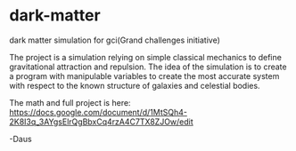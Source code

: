 # dark-matter
dark matter simulation for gci(Grand challenges initiative)

The project is a simulation relying on simple classical mechanics to define gravitational attraction and repulsion.
The idea of the simulation is to create a program with manipulable variables to create the most accurate system with
respect to the known structure of galaxies and celestial bodies. 

The math and full project is here: https://docs.google.com/document/d/1MtSQh4-2K8I3q_3AYgsElrQgBbxCq4rzA4C7TX8ZJOw/edit

-Daus
